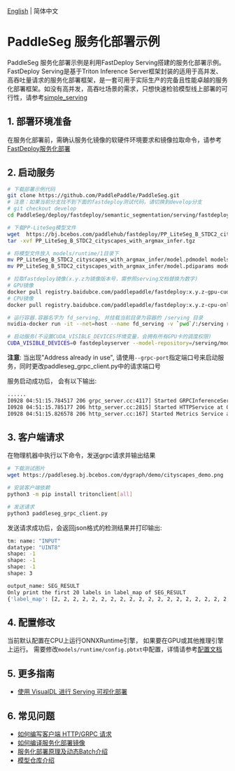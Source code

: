 [English](README.md) | 简体中文
# PaddleSeg 服务化部署示例

PaddleSeg 服务化部署示例是利用FastDeploy Serving搭建的服务化部署示例。FastDeploy Serving是基于Triton Inference Server框架封装的适用于高并发、高吞吐量请求的服务化部署框架，是一套可用于实际生产的完备且性能卓越的服务化部署框架。如没有高并发，高吞吐场景的需求，只想快速检验模型线上部署的可行性，请参考[simple_serving](../simple_serving/)

## 1. 部署环境准备
在服务化部署前，需确认服务化镜像的软硬件环境要求和镜像拉取命令，请参考[FastDeploy服务化部署](https://github.com/PaddlePaddle/FastDeploy/blob/develop/serving/README_CN.md)


## 2. 启动服务

```bash
# 下载部署示例代码
git clone https://github.com/PaddlePaddle/PaddleSeg.git 
# 注意：如果当前分支找不到下面的fastdeploy测试代码，请切换到develop分支
# git checkout develop
cd PaddleSeg/deploy/fastdeploy/semantic_segmentation/serving/fastdeploy_serving

# 下载PP-LiteSeg模型文件
wget  https://bj.bcebos.com/paddlehub/fastdeploy/PP_LiteSeg_B_STDC2_cityscapes_with_argmax_infer.tgz
tar -xvf PP_LiteSeg_B_STDC2_cityscapes_with_argmax_infer.tgz

# 将模型文件放入 models/runtime/1目录下
mv PP_LiteSeg_B_STDC2_cityscapes_with_argmax_infer/model.pdmodel models/runtime/1/
mv PP_LiteSeg_B_STDC2_cityscapes_with_argmax_infer/model.pdiparams models/runtime/1/

# 拉取fastdeploy镜像(x.y.z为镜像版本号，需参照serving文档替换为数字)
# GPU镜像
docker pull registry.baidubce.com/paddlepaddle/fastdeploy:x.y.z-gpu-cuda11.4-trt8.4-21.10
# CPU镜像
docker pull registry.baidubce.com/paddlepaddle/fastdeploy:x.y.z-cpu-only-21.10

# 运行容器.容器名字为 fd_serving, 并挂载当前目录为容器的 /serving 目录
nvidia-docker run -it --net=host --name fd_serving -v `pwd`/:/serving registry.baidubce.com/paddlepaddle/fastdeploy:x.y.z-gpu-cuda11.4-trt8.4-21.10  bash

# 启动服务(不设置CUDA_VISIBLE_DEVICES环境变量，会拥有所有GPU卡的调度权限)
CUDA_VISIBLE_DEVICES=0 fastdeployserver --model-repository=/serving/models --backend-config=python,shm-default-byte-size=10485760
```
**注意**: 当出现"Address already in use", 请使用`--grpc-port`指定端口号来启动服务，同时更改paddleseg_grpc_client.py中的请求端口号

服务启动成功后， 会有以下输出:
```bash
......
I0928 04:51:15.784517 206 grpc_server.cc:4117] Started GRPCInferenceService at 0.0.0.0:8001
I0928 04:51:15.785177 206 http_server.cc:2815] Started HTTPService at 0.0.0.0:8000
I0928 04:51:15.826578 206 http_server.cc:167] Started Metrics Service at 0.0.0.0:8002
```


## 3. 客户端请求

在物理机器中执行以下命令，发送grpc请求并输出结果
```bash
# 下载测试图片
wget https://paddleseg.bj.bcebos.com/dygraph/demo/cityscapes_demo.png

# 安装客户端依赖
python3 -m pip install tritonclient[all]

# 发送请求
python3 paddleseg_grpc_client.py
```

发送请求成功后，会返回json格式的检测结果并打印输出:
```bash
tm: name: "INPUT"
datatype: "UINT8"
shape: -1
shape: -1
shape: -1
shape: 3

output_name: SEG_RESULT
Only print the first 20 labels in label_map of SEG_RESULT
{'label_map': [2, 2, 2, 2, 2, 2, 2, 2, 2, 2, 2, 2, 2, 2, 2, 2, 2, 2, 2, 2], 'score_map': [], 'shape': [1024, 2048], 'contain_score_map': False}
```

## 4. 配置修改

当前默认配置在CPU上运行ONNXRuntime引擎， 如果要在GPU或其他推理引擎上运行。 需要修改`models/runtime/config.pbtxt`中配置，详情请参考[配置文档](https://github.com/PaddlePaddle/FastDeploy/blob/develop/serving/docs/zh_CN/model_configuration.md)

## 5. 更多指南
- [使用 VisualDL 进行 Serving 可视化部署](https://github.com/PaddlePaddle/FastDeploy/blob/develop/serving/docs/zh_CN/vdl_management.md)

## 6. 常见问题
- [如何编写客户端 HTTP/GRPC 请求](https://github.com/PaddlePaddle/FastDeploy/blob/develop/serving/docs/zh_CN/client.md)
- [如何编译服务化部署镜像](https://github.com/PaddlePaddle/FastDeploy/blob/develop/serving/docs/zh_CN/compile.md)
- [服务化部署原理及动态Batch介绍](https://github.com/PaddlePaddle/FastDeploy/blob/develop/serving/docs/zh_CN/demo.md)
- [模型仓库介绍](https://github.com/PaddlePaddle/FastDeploy/blob/develop/serving/docs/zh_CN/model_repository.md)

